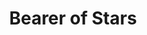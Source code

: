 ---
title: "Bearer of Stars"
description: "In this piece, I wanted to explore the connection between the human and the cosmic. The figure holds a star as if it were a luminous secret, while her hair transforms into a night sky breathing constellations. It’s a portrait of introspection, of how we carry entire galaxies within us without knowing. The contrast between the neutral background and the celestial explosion highlights that duality: the everyday and the infinite, the simple and the sacred."
image: "@assets/projects/4.jpg"
---